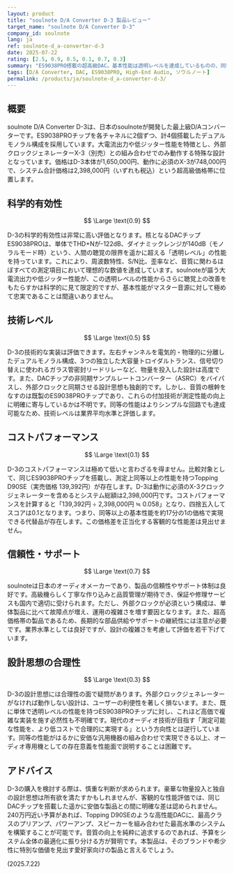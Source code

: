 ```yaml
---
layout: product
title: "soulnote D/A Converter D-3 製品レビュー"
target_name: "soulnote D/A Converter D-3"
company_id: soulnote
lang: ja
ref: soulnote-d_a-converter-d-3
date: 2025-07-22
rating: [2.5, 0.9, 0.5, 0.1, 0.7, 0.3]
summary: "ES9038PRO搭載の超高級DAC。基本性能は透明レベルを達成しているものの、同等性能を持つ製品の約17倍という価格設定でコストパフォーマンスは極めて低い。外部クロック必須の設計思想も合理性に疑問が残ります。"
tags: [D/A Converter, DAC, ES9038PRO, High-End Audio, ソウルノート]
permalink: /products/ja/soulnote-d_a-converter-d-3/
---
```

## 概要

soulnote D/A Converter D-3は、日本のsoulnoteが開発した最上級D/Aコンバーターです。ES9038PROチップを各チャネルに2個ずつ、計4個搭載したデュアルモノラル構成を採用しています。大電流出力や低ジッター性能を特徴とし、外部クロックジェネレーターX-3（別売）との組み合わせでのみ動作する特殊な設計となっています。価格はD-3本体が1,650,000円、動作に必須のX-3が748,000円で、システム合計価格は2,398,000円（いずれも税込）という超高級価格帯に位置します。

## 科学的有効性

$$ \Large \text{0.9} $$

D-3の科学的有効性は非常に高い評価となります。核となるDACチップES9038PROは、単体でTHD+Nが-122dB、ダイナミックレンジが140dB（モノラルモード時）という、人間の聴覚の限界を遥かに超える「透明レベル」の性能を持っています。これにより、周波数特性、S/N比、歪率など、音質に関わるほぼすべての測定項目において理想的な数値を達成しています。soulnoteが謳う大電流出力や低ジッター性能が、この透明レベルの性能からさらに聴覚上の改善をもたらすかは科学的に見て限定的ですが、基本性能がマスター音源に対して極めて忠実であることは間違いありません。

## 技術レベル

$$ \Large \text{0.5} $$

D-3の技術的な実装は評価できます。左右チャンネルを電気的・物理的に分離したデュアルモノラル構成、3つの独立した大容量トロイダルトランス、信号切り替えに使われるガラス管密封リードリレーなど、物量を投入した設計は高度です。また、DACチップの非同期サンプルレートコンバーター（ASRC）をバイパスし、外部クロックと同期させる設計思想も独創的です。しかし、音質の根幹をなすのは既製のES9038PROチップであり、これらの付加技術が測定性能の向上に明確に寄与しているかは不明です。同等の性能はよりシンプルな回路でも達成可能なため、技術レベルは業界平均水準と評価します。

## コストパフォーマンス

$$ \Large \text{0.1} $$

D-3のコストパフォーマンスは極めて低いと言わざるを得ません。比較対象として、同じES9038PROチップを搭載し、測定上同等以上の性能を持つTopping D90SE（実売価格 139,392円）が存在します。D-3は動作に必須のX-3クロックジェネレーターを含めるとシステム総額は2,398,000円です。コストパフォーマンスを計算すると「139,392円 ÷ 2,398,000円 ≒ 0.058」となり、四捨五入してスコアは0.1となります。つまり、同等以上の基本性能を約17分の1の価格で実現できる代替品が存在します。この価格差を正当化する客観的な性能差は見出せません。

## 信頼性・サポート

$$ \Large \text{0.7} $$

soulnoteは日本のオーディオメーカーであり、製品の信頼性やサポート体制は良好です。高級機らしく丁寧な作り込みと品質管理が期待でき、保証や修理サービスも国内で適切に受けられます。ただし、外部クロックが必須という構成は、単体製品に比べて故障点が増え、運用の複雑さを増す要因となります。また、超高価格帯の製品であるため、長期的な部品供給やサポートの継続性には注意が必要です。業界水準としては良好ですが、設計の複雑さを考慮して評価を若干下げています。

## 設計思想の合理性

$$ \Large \text{0.3} $$

D-3の設計思想には合理性の面で疑問があります。外部クロックジェネレーターがなければ動作しない設計は、ユーザーの利便性を著しく損ないます。また、既に単体で透明レベルの性能を持つES9038PROチップに対し、これほど高価で複雑な実装を施す必然性も不明確です。現代のオーディオ技術が目指す「測定可能な性能を、より低コストで合理的に実現する」という方向性とは逆行しています。同等の性能がはるかに安価な汎用機器の組み合わせで実現できる以上、オーディオ専用機としての存在意義を性能面で説明することは困難です。

## アドバイス

D-3の購入を検討する際は、慎重な判断が求められます。豪華な物量投入と独自の設計思想は所有欲を満たすかもしれませんが、客観的な性能評価では、同じDACチップを搭載した遥かに安価な製品との間に明確な差は認められません。240万円近い予算があれば、Topping D90SEのような高性能DACに、最高クラスのプリアンプ、パワーアンプ、スピーカーを組み合わせた最高水準のシステムを構築することが可能です。音質の向上を純粋に追求するのであれば、予算をシステム全体の最適化に振り分ける方が賢明です。本製品は、そのブランドや希少性に特別な価値を見出す愛好家向けの製品と言えるでしょう。

(2025.7.22)
